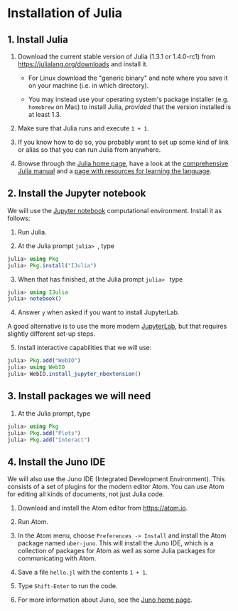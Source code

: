 # Installation of Julia

## 1. Install Julia

1. Download the current stable version of Julia (1.3.1 or 1.4.0-rc1) from https://julialang.org/downloads and install it.

    - For Linux download the "generic binary" and note where you save it on your machine (i.e. in which directory).

    - You may instead use your operating system's package installer (e.g. `homebrew` on Mac) to install Julia, *provided* that the version installed is at least 1.3.

2. Make sure that Julia runs and execute `1 + 1`.

3. If you know how to do so, you probably want to set up some kind of link or alias so that you can run Julia from anywhere.

4. Browse through the [Julia home page](www.julialang.org), have a look at the [comprehensive Julia manual](https://docs.julialang.org/en/v1) and a [page with resources for learning the language](https://julialang.org/learning).


## 2. Install the Jupyter notebook

We will use the [Jupyter notebook](jupyter.org) computational environment. Install it as follows:

1. Run Julia.

2. At the Julia prompt `julia> `, type

```jl
julia> using Pkg
julia> Pkg.install("IJulia")
```

3. When that has finished, at the Julia prompt `julia> ` type

```jl
julia> using IJulia
julia> notebook()
```

4. Answer `y` when asked if you want to install JupyterLab.

A good alternative is to use the more modern [JupyterLab](https://jupyterlab.readthedocs.io/en/stable), but that requires slightly different set-up steps.

5. Install interactive capabilities that we will use:

```jl
julia> Pkg.add("WebIO")
julia> using WebIO
julia> WebIO.install_jupyter_nbextension()
```

## 3. Install packages we will need

1. At the Julia prompt, type

```jl
julia> using Pkg
julia> Pkg.add("Plots")
julia> Pkg.add("Interact")
```

## 4. Install the Juno IDE

We will also use the Juno IDE (Integrated Development Environment). This consists of a set of plugins for the modern editor Atom. You can use Atom for editing all kinds of documents, not just Julia code.


1. Download and install the Atom editor from https://atom.io.

2. Run Atom.

3. In the Atom menu, choose `Preferences -> Install` and install the Atom package named `uber-juno`. This will install the Juno IDE, which is a collection of packages for Atom as well as some Julia packages for communicating with Atom.

4. Save a file `hello.jl` with the contents `1 + 1`.

5. Type `Shift-Enter` to run the code.

6. For more information about Juno, see the [Juno home page](https://junolab.org).
